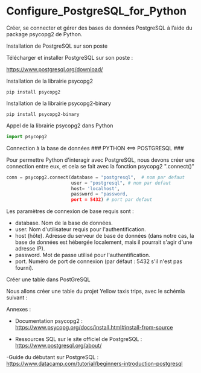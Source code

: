 # Configure_PostgreSQL_for_Python
Créer, se connecter et gérer des bases de données PostgreSQL à l’aide du package psycopg2 de Python.

Installation de PostgreSQL sur son poste

Télécharger et installer PostgreSQL sur son poste :

https://www.postgresql.org/download/

Installation de la librairie psycopg2

```shell
pip install psycopg2
```

Installation de la librairie psycopg2-binary

```shell
pip install psycopg2-binary
```

Appel de la librairie psycopg2 dans Python

```python
import psycopg2
```
Connection à la base de données ### PYTHON <==> POSTGRESQL ###

Pour permettre Python d'interagir avec PostgreSQL, nous devons créer une connection entre eux, et cela se fait avec la fonction psycopg2 ".connect()"

```python
conn = psycopg2.connect(database = "postgresql",  # nom par defaut
                        user = "postgresql", # nom par defaut
                        host= 'localhost',
                        password = "password,
                        port = 5432) # port par defaut
```

Les paramètres de connexion de base requis sont :

- database. Nom de la base de données.
- user. Nom d'utilisateur requis pour l'authentification.
- host (hôte). Adresse du serveur de base de données (dans notre cas, la base de données est hébergée localement, mais il pourrait s'agir d'une adresse IP).
- password. Mot de passe utilisé pour l'authentification.
- port. Numéro de port de connexion (par défaut : 5432 s'il n'est pas fourni).


Créer une table dans PostGreSQL

Nous allons créer une table du projet Yellow taxis trips, avec le schémla suivant :






Annexes :
- Documentation psycopg2 :
https://www.psycopg.org/docs/install.html#install-from-source

- Ressources SQL sur le site officiel de PostgreSQL :
https://www.postgresql.org/about/

-Guide du débutant sur PostgreSQL : 
https://www.datacamp.com/tutorial/beginners-introduction-postgresql
